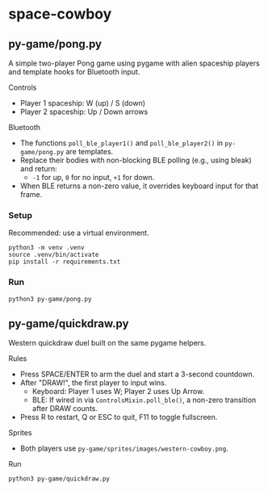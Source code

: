 # space-cowboy

## py-game/pong.py

A simple two-player Pong game using pygame with alien spaceship players and template hooks for Bluetooth input.

Controls
- Player 1 spaceship: W (up) / S (down)
- Player 2 spaceship: Up / Down arrows

Bluetooth
- The functions `poll_ble_player1()` and `poll_ble_player2()` in `py-game/pong.py` are templates.
- Replace their bodies with non-blocking BLE polling (e.g., using bleak) and return:
	- `-1` for up, `0` for no input, `+1` for down.
- When BLE returns a non-zero value, it overrides keyboard input for that frame.

### Setup

Recommended: use a virtual environment.

```
python3 -m venv .venv
source .venv/bin/activate
pip install -r requirements.txt
```

### Run

```
python3 py-game/pong.py
```

## py-game/quickdraw.py

Western quickdraw duel built on the same pygame helpers.

Rules
- Press SPACE/ENTER to arm the duel and start a 3-second countdown.
- After "DRAW!", the first player to input wins.
	- Keyboard: Player 1 uses W; Player 2 uses Up Arrow.
	- BLE: If wired in via `ControlsMixin.poll_ble()`, a non-zero transition after DRAW counts.
- Press R to restart, Q or ESC to quit, F11 to toggle fullscreen.

Sprites
- Both players use `py-game/sprites/images/western-cowboy.png`.

Run
```
python3 py-game/quickdraw.py
```
